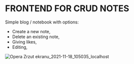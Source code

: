 # FRONTEND FOR CRUD NOTES

Simple blog / notebook with options:
- Create a new note,
- Delete an existing note,
- Giving likes,
- Editing,


![Opera Zrzut ekranu_2021-11-18_105035_localhost](https://user-images.githubusercontent.com/77500425/142394226-59a5019a-33f0-4452-88e3-196acead8b96.png)
